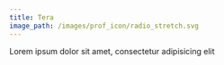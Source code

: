 ```yaml
---
title: Tera
image_path: /images/prof_icon/radio_stretch.svg
---
```

Lorem ipsum dolor sit amet, consectetur adipisicing elit
